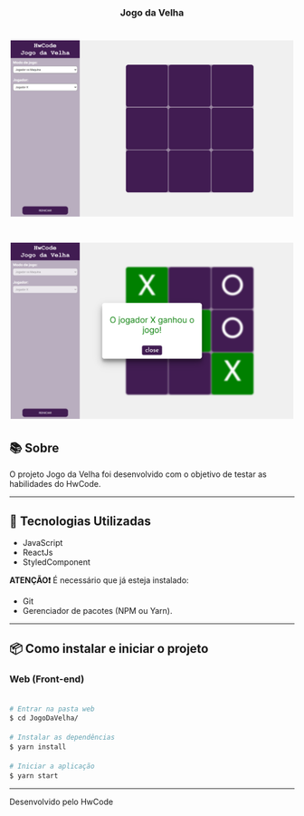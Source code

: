 <h3 align="center"> Jogo da Velha </h3>

<h1 align="center">
    <img width= '500' src=".\public\img\tela_print.png">
</h1>

<h1 align="center">
    <img width= '500' src=".\public\img\modal_print.png">
</h1>

## 📚 Sobre

O projeto Jogo da Velha foi desenvolvido com o objetivo de testar as habilidades do HwCode.

---

## 🚀 Tecnologias Utilizadas

- JavaScript
- ReactJs
- StyledComponent

**ATENÇÃO❗** É necessário que já esteja instalado:

- Git
- Gerenciador de pacotes (NPM ou Yarn).

---

## 📦 Como instalar e iniciar o projeto

### Web (Front-end)

```bash

# Entrar na pasta web
$ cd JogoDaVelha/

# Instalar as dependências
$ yarn install

# Iniciar a aplicação
$ yarn start

```

---

Desenvolvido pelo HwCode
